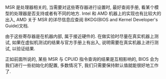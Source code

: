 MSR 是处理器相关的, 当需要对这些寄存器进行设置时, 最好查阅手册, 看某个模型的处理器是否支持或者有不同的地方. Intel 和 AMD 机器上的实现也有比较大的出入, AMD 关于 MSR 的详尽信息应查阅 BKDG(BIOS and Kernel Developer's Guide)文档.

由于这些寄存器是在机器内部, 属于接近硬件的. 在做实验时尽量在真实机器上测试, 如果在虚拟机测试的结果与官方手册上有出入, 说明需要在真实机器上进行测试, 以验证结果.

正如前面所说的, 某些 MSR 与 CPUID 指令查询的结果是互相影响的, BIOS 会为我们进行一些初始化的配置, 多数情况下, 我们只需要保持默认值就能很好地工作了.